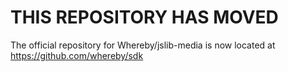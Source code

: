 # THIS REPOSITORY HAS MOVED

The official repository for Whereby/jslib-media is now located at https://github.com/whereby/sdk
